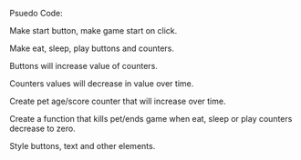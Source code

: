 Psuedo Code:



Make start button, make game start on click.

Make eat, sleep, play buttons and counters.

Buttons will increase value of counters. 

Counters values will decrease in value over time. 

Create pet age/score counter that will increase over time.

Create a function that kills pet/ends game when eat, sleep or play counters decrease to zero.

Style buttons, text and other elements.

